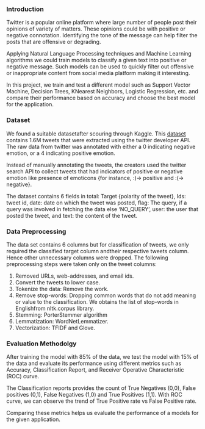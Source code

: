 <h3> Introduction </h3>

Twitter is a popular online platform where large number of people post their opinions of variety of matters. These opinions could be with positive or negative connotation. Identifying the tone of the message can help filter the posts that are offensive or degrading. 

Applying Natural Language Processing techniques and Machine Learning algorithms we could train models to classify a given text into positive or negative message. Such models can be used to quickly filter out offensive or inappropriate content from social media platform making it interesting.

In this project, we train and test a different model such as Support Vector Machine, Decision Trees, KNearest Neighbors, Logistic Regression, etc. and compare their performance based on accuracy and choose the best model for the application. 

<h3> Dataset </h3>

We found a suitable datasetafter scouring through Kaggle. This <a href="https://www.kaggle.com/datasets/kazanova/sentiment140">dataset</a> contains 1.6M tweets that were extracted using the twitter developer API. The raw data from twitter was annotated with either a 0 indicating negative emotion, or a 4 indicating positive emotion. 

Instead of manually annotating the tweets, the creators used the twitter search API to collect tweets that had indicators of positive or negative emotion like presence of emoticons {for instance, :)-> positive and :(-> negative}. 

The dataset contains 6 fields in total: Target {polarity of the tweet}, Ids: tweet id, date: date on which the tweet was posted, flag: The query, if a query was involved in fetching the data else ‘NO_QUERY’, user: the user that posted the tweet, and text: the content of the tweet.

<h3> Data Preprocessing </h3>

The data set contains 6 columns but for classification of tweets, we only required the classified target column andtheir respective tweets column. Hence other unnecessary columns were dropped. The following preprocessing steps were taken only on the tweet columns:

<ol>
  <li>Removed URLs, web-addresses, and email ids.</li>
  <li>Convert the tweets to lower case.</li>
  <li>Tokenize the data: Remove the work.</li>
  <li>Remove stop-words: Dropping common words that do not add meaning or value to the classification. We obtains the list of stop-words in Englishfrom nltk.corpus library.</li>
  <li>Stemming: PorterStemmer algorithm</li>
  <li>Lemmatization: WordNetLemmatizer.</li>
  <li>Vectorization: TFIDF and Glove.</li>
</ol>

<h3> Evaluation Methodolgy </h3>

After training the model with 85% of the data, we test the model with 15% of the data and evaluate its performance using different metrics such as Accuracy, Classification Report, and Receiver Operative Characteristic (ROC) curve.

The Classification reports provides the count of True Negatives (0,0), False positives (0,1), False Negatives (1,0) and True Positives (1,1). With ROC curve, we can observe the trend of True Positive rate vs False Positive rate.

Comparing these metrics helps us evaluate the performance of a models for the given application.

